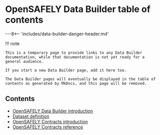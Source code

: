 # OpenSAFELY Data Builder table of contents

---8<-- 'includes/data-builder-danger-header.md'

!!! note

    This is a temporary page to provide links to any Data Builder
    documentation, while that documentation is not yet ready for a
    general audience.

    If you start a new Data Builder page, add it here too.

    The Data Builder pages will eventually be displayed in the table of
    contents as generated by MkDocs, and this page will be removed.

## Contents

* [OpenSAFELY Data Builder introduction](data-builder-intro.md)
* [Dataset definition](data-definition.md)
* [OpenSAFELY Contracts introduction](contracts-intro.md)
* [OpenSAFELY Contracts reference](contracts-reference.md)
